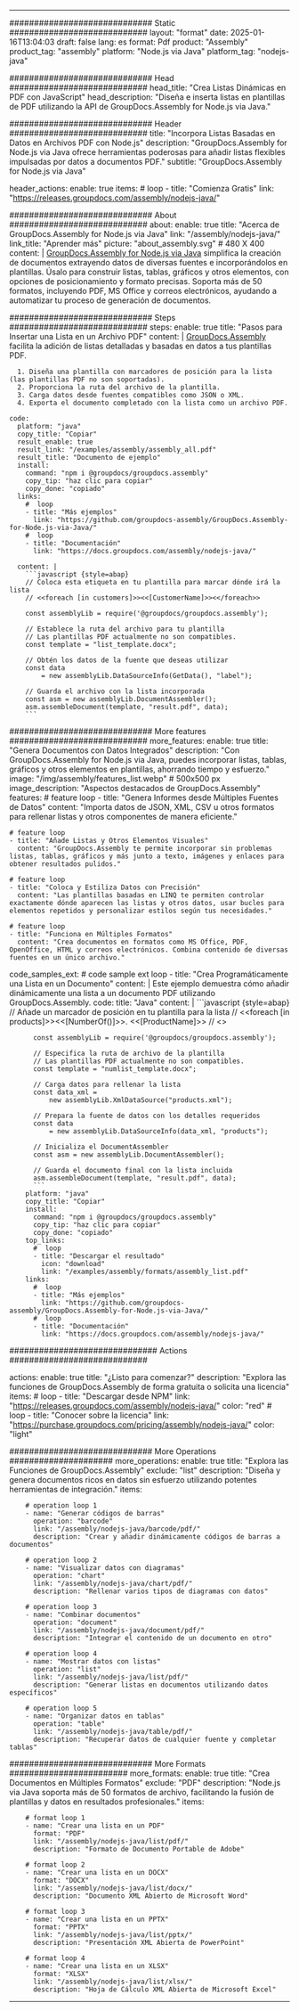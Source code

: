 



---
############################# Static ############################
layout: "format"
date:  2025-01-16T13:04:03
draft: false
lang: es
format: Pdf
product: "Assembly"
product_tag: "assembly"
platform: "Node.js via Java"
platform_tag: "nodejs-java"

############################# Head ############################
head_title: "Crea Listas Dinámicas en PDF con JavaScript"
head_description: "Diseña e inserta listas en plantillas de PDF utilizando la API de GroupDocs.Assembly for Node.js via Java."

############################# Header ############################
title: "Incorpora Listas Basadas en Datos en Archivos PDF con Node.js" 
description: "GroupDocs.Assembly for Node.js via Java ofrece herramientas poderosas para añadir listas flexibles impulsadas por datos a documentos PDF."
subtitle: "GroupDocs.Assembly for Node.js via Java" 

header_actions:
  enable: true
  items:
    #  loop
    - title: "Comienza Gratis"
      link: "https://releases.groupdocs.com/assembly/nodejs-java/"
      
############################# About ############################
about:
    enable: true
    title: "Acerca de GroupDocs.Assembly for Node.js via Java"
    link: "/assembly/nodejs-java/"
    link_title: "Aprender más"
    picture: "about_assembly.svg" # 480 X 400
    content: |
       [GroupDocs.Assembly for Node.js via Java](/assembly/nodejs-java/) simplifica la creación de documentos extrayendo datos de diversas fuentes e incorporándolos en plantillas. Úsalo para construir listas, tablas, gráficos y otros elementos, con opciones de posicionamiento y formato precisas. Soporta más de 50 formatos, incluyendo PDF, MS Office y correos electrónicos, ayudando a automatizar tu proceso de generación de documentos.

############################# Steps ############################
steps:
    enable: true
    title: "Pasos para Insertar una Lista en un Archivo PDF"
    content: |
      [GroupDocs.Assembly](/assembly/nodejs-java/) facilita la adición de listas detalladas y basadas en datos a tus plantillas PDF.
      
      1. Diseña una plantilla con marcadores de posición para la lista (las plantillas PDF no son soportadas).
      2. Proporciona la ruta del archivo de la plantilla.
      3. Carga datos desde fuentes compatibles como JSON o XML.
      4. Exporta el documento completado con la lista como un archivo PDF.
   
    code:
      platform: "java"
      copy_title: "Copiar"
      result_enable: true
      result_link: "/examples/assembly/assembly_all.pdf"
      result_title: "Documento de ejemplo"
      install:
        command: "npm i @groupdocs/groupdocs.assembly"
        copy_tip: "haz clic para copiar"
        copy_done: "copiado"
      links:
        #  loop
        - title: "Más ejemplos"
          link: "https://github.com/groupdocs-assembly/GroupDocs.Assembly-for-Node.js-via-Java/"
        #  loop
        - title: "Documentación"
          link: "https://docs.groupdocs.com/assembly/nodejs-java/"
          
      content: |
        ```javascript {style=abap}
        // Coloca esta etiqueta en tu plantilla para marcar dónde irá la lista
        // <<foreach [in customers]>><<[CustomerName]>><</foreach>>
    
        const assemblyLib = require('@groupdocs/groupdocs.assembly');

        // Establece la ruta del archivo para tu plantilla
        // Las plantillas PDF actualmente no son compatibles.
        const template = "list_template.docx";

        // Obtén los datos de la fuente que deseas utilizar
        const data 
            = new assemblyLib.DataSourceInfo(GetData(), "label");

        // Guarda el archivo con la lista incorporada
        const asm = new assemblyLib.DocumentAssembler();
        asm.assembleDocument(template, "result.pdf", data);
        ```           

############################# More features ############################
more_features:
  enable: true
  title: "Genera Documentos con Datos Integrados"
  description: "Con GroupDocs.Assembly for Node.js via Java, puedes incorporar listas, tablas, gráficos y otros elementos en plantillas, ahorrando tiempo y esfuerzo."
  image: "/img/assembly/features_list.webp" # 500x500 px
  image_description: "Aspectos destacados de GroupDocs.Assembly"
  features:
    # feature loop
    - title: "Genera Informes desde Múltiples Fuentes de Datos"
      content: "Importa datos de JSON, XML, CSV u otros formatos para rellenar listas y otros componentes de manera eficiente."

    # feature loop
    - title: "Añade Listas y Otros Elementos Visuales"
      content: "GroupDocs.Assembly te permite incorporar sin problemas listas, tablas, gráficos y más junto a texto, imágenes y enlaces para obtener resultados pulidos."

    # feature loop
    - title: "Coloca y Estiliza Datos con Precisión"
      content: "Las plantillas basadas en LINQ te permiten controlar exactamente dónde aparecen las listas y otros datos, usar bucles para elementos repetidos y personalizar estilos según tus necesidades."

    # feature loop
    - title: "Funciona en Múltiples Formatos"
      content: "Crea documentos en formatos como MS Office, PDF, OpenOffice, HTML y correos electrónicos. Combina contenido de diversas fuentes en un único archivo."
      
  code_samples_ext:
    # code sample ext loop
    - title: "Crea Programáticamente una Lista en un Documento"
      content: |
        Este ejemplo demuestra cómo añadir dinámicamente una lista a un documento PDF utilizando GroupDocs.Assembly.
      code:
        title: "Java"
        content: |
          ```javascript {style=abap}
          // Añade un marcador de posición en tu plantilla para la lista
          // <<foreach [in products]>><<[NumberOf()]>>. <<[ProductName]>>
          // <</foreach>>
          
          const assemblyLib = require('@groupdocs/groupdocs.assembly');

          // Especifica la ruta de archivo de la plantilla
          // Las plantillas PDF actualmente no son compatibles.
          const template = "numlist_template.docx";

          // Carga datos para rellenar la lista
          const data_xml =
              new assemblyLib.XmlDataSource("products.xml");

          // Prepara la fuente de datos con los detalles requeridos
          const data 
              = new assemblyLib.DataSourceInfo(data_xml, "products");

          // Inicializa el DocumentAssembler
          const asm = new assemblyLib.DocumentAssembler();

          // Guarda el documento final con la lista incluida
          asm.assembleDocument(template, "result.pdf", data);
          ```
        platform: "java"
        copy_title: "Copiar"
        install:
          command: "npm i @groupdocs/groupdocs.assembly"
          copy_tip: "haz clic para copiar"
          copy_done: "copiado"
        top_links:
          #  loop
          - title: "Descargar el resultado"
            icon: "download"
            link: "/examples/assembly/formats/assembly_list.pdf"
        links:
          #  loop
          - title: "Más ejemplos"
            link: "https://github.com/groupdocs-assembly/GroupDocs.Assembly-for-Node.js-via-Java/"
          #  loop
          - title: "Documentación"
            link: "https://docs.groupdocs.com/assembly/nodejs-java/"
            

            


############################## Actions ############################

actions:
  enable: true
  title: "¿Listo para comenzar?"
  description: "Explora las funciones de GroupDocs.Assembly de forma gratuita o solicita una licencia"
  items:
    #  loop
    - title: "Descargar desde NPM"
      link: "https://releases.groupdocs.com/assembly/nodejs-java/"
      color: "red"
        #  loop
    - title: "Conocer sobre la licencia"
      link: "https://purchase.groupdocs.com/pricing/assembly/nodejs-java/"
      color: "light"


############################# More Operations #####################
more_operations:
    enable: true
    title: "Explora las Funciones de GroupDocs.Assembly"
    exclude: "list"
    description: "Diseña y genera documentos ricos en datos sin esfuerzo utilizando potentes herramientas de integración."
    items: 
          
        # operation loop 1
        - name: "Generar códigos de barras"
          operation: "barcode"
          link: "/assembly/nodejs-java/barcode/pdf/"
          description: "Crear y añadir dinámicamente códigos de barras a documentos"

        # operation loop 2
        - name: "Visualizar datos con diagramas"
          operation: "chart"
          link: "/assembly/nodejs-java/chart/pdf/"
          description: "Rellenar varios tipos de diagramas con datos"

        # operation loop 3
        - name: "Combinar documentos"
          operation: "document"
          link: "/assembly/nodejs-java/document/pdf/"
          description: "Integrar el contenido de un documento en otro"

        # operation loop 4
        - name: "Mostrar datos con listas"
          operation: "list"
          link: "/assembly/nodejs-java/list/pdf/"
          description: "Generar listas en documentos utilizando datos específicos"

        # operation loop 5
        - name: "Organizar datos en tablas"
          operation: "table"
          link: "/assembly/nodejs-java/table/pdf/"
          description: "Recuperar datos de cualquier fuente y completar tablas"
         
          
############################# More Formats ########################
more_formats:
    enable: true
    title: "Crea Documentos en Múltiples Formatos"
    exclude: "PDF"
    description: "Node.js via Java soporta más de 50 formatos de archivo, facilitando la fusión de plantillas y datos en resultados profesionales."
    items: 
          
        # format loop 1
        - name: "Crear una lista en un PDF"
          format: "PDF"
          link: "/assembly/nodejs-java/list/pdf/"
          description: "Formato de Documento Portable de Adobe"
          
        # format loop 2
        - name: "Crear una lista en un DOCX"
          format: "DOCX"
          link: "/assembly/nodejs-java/list/docx/"
          description: "Documento XML Abierto de Microsoft Word"
          
        # format loop 3
        - name: "Crear una lista en un PPTX"
          format: "PPTX"
          link: "/assembly/nodejs-java/list/pptx/"
          description: "Presentación XML Abierta de PowerPoint"
          
        # format loop 4
        - name: "Crear una lista en un XLSX"
          format: "XLSX"
          link: "/assembly/nodejs-java/list/xlsx/"
          description: "Hoja de Cálculo XML Abierta de Microsoft Excel"


          

---
